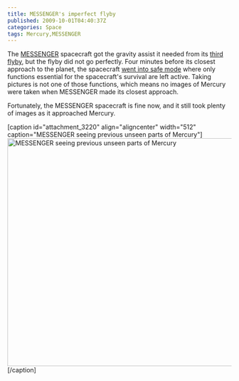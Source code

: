 ```yaml
---
title: MESSENGER's imperfect flyby
published: 2009-10-01T04:40:37Z
categories: Space
tags: Mercury,MESSENGER
---
```


The <a href="http://messenger.jhuapl.edu/">MESSENGER</a> spacecraft got the gravity assist it needed from its <a href="http://blog.chungyc.org/2009/09/messengers-third-flyby/">third flyby</a>, but the flyby did not go perfectly.  Four minutes before its closest approach to the planet, the spacecraft <a href="http://messenger.jhuapl.edu/news_room/details.php?id=136">went into safe mode</a> where only functions essential for the spacecraft's survival are left active.  Taking pictures is not one of those functions, which means no images of Mercury were taken when MESSENGER made its closest approach.

<!--more-->

Fortunately, the MESSENGER spacecraft is fine now, and it still took plenty of images as it approached Mercury.

[caption id="attachment_3220" align="aligncenter" width="512" caption="MESSENGER seeing previous unseen parts of Mercury"]<a href="http://messenger.jhuapl.edu/gallery/sciencePhotos/image.php?gallery_id=2&#038;image_id=331"><img src="http://blog.chungyc.org/wp-content/uploads/2009/10/CW0162741055G_RA_3_web-512x512.png" alt="MESSENGER seeing previous unseen parts of Mercury" title="Mercury" width="512" height="512" class="size-large wp-image-3220" /></a>[/caption]

